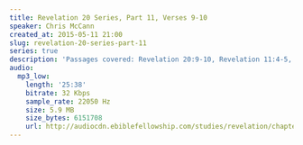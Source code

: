 ```yaml
---
title: Revelation 20 Series, Part 11, Verses 9-10
speaker: Chris McCann
created_at: 2015-05-11 21:00
slug: revelation-20-series-part-11
series: true
description: 'Passages covered: Revelation 20:9-10, Revelation 11:4-5,  Matthew 25:41.'
audio:
  mp3_low:
    length: '25:38'
    bitrate: 32 Kbps
    sample_rate: 22050 Hz
    size: 5.9 MB
    size_bytes: 6151708
    url: http://audiocdn.ebiblefellowship.com/studies/revelation/chapter-20/2015.05.11_McCann_-_Revelation_20_Series_Part_11.mp3
---
```

